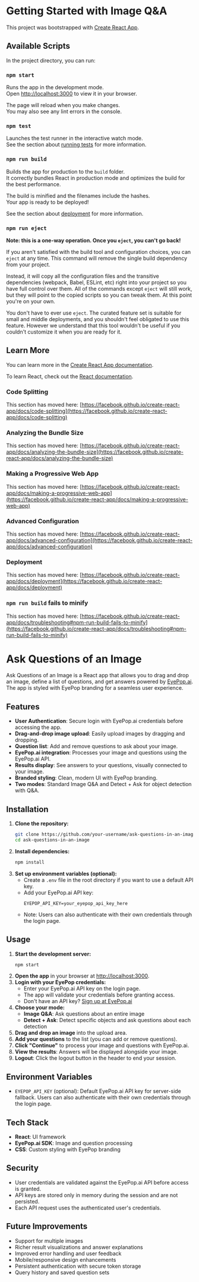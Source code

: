 # Getting Started with Image Q&A

This project was bootstrapped with [Create React App](https://github.com/facebook/create-react-app).

## Available Scripts

In the project directory, you can run:

### `npm start`

Runs the app in the development mode.\
Open [http://localhost:3000](http://localhost:3000) to view it in your browser.

The page will reload when you make changes.\
You may also see any lint errors in the console.

### `npm test`

Launches the test runner in the interactive watch mode.\
See the section about [running tests](https://facebook.github.io/create-react-app/docs/running-tests) for more information.

### `npm run build`

Builds the app for production to the `build` folder.\
It correctly bundles React in production mode and optimizes the build for the best performance.

The build is minified and the filenames include the hashes.\
Your app is ready to be deployed!

See the section about [deployment](https://facebook.github.io/create-react-app/docs/deployment) for more information.

### `npm run eject`

**Note: this is a one-way operation. Once you `eject`, you can't go back!**

If you aren't satisfied with the build tool and configuration choices, you can `eject` at any time. This command will remove the single build dependency from your project.

Instead, it will copy all the configuration files and the transitive dependencies (webpack, Babel, ESLint, etc) right into your project so you have full control over them. All of the commands except `eject` will still work, but they will point to the copied scripts so you can tweak them. At this point you're on your own.

You don't have to ever use `eject`. The curated feature set is suitable for small and middle deployments, and you shouldn't feel obligated to use this feature. However we understand that this tool wouldn't be useful if you couldn't customize it when you are ready for it.

## Learn More

You can learn more in the [Create React App documentation](https://facebook.github.io/create-react-app/docs/getting-started).

To learn React, check out the [React documentation](https://reactjs.org/).

### Code Splitting

This section has moved here: [https://facebook.github.io/create-react-app/docs/code-splitting](https://facebook.github.io/create-react-app/docs/code-splitting)

### Analyzing the Bundle Size

This section has moved here: [https://facebook.github.io/create-react-app/docs/analyzing-the-bundle-size](https://facebook.github.io/create-react-app/docs/analyzing-the-bundle-size)

### Making a Progressive Web App

This section has moved here: [https://facebook.github.io/create-react-app/docs/making-a-progressive-web-app](https://facebook.github.io/create-react-app/docs/making-a-progressive-web-app)

### Advanced Configuration

This section has moved here: [https://facebook.github.io/create-react-app/docs/advanced-configuration](https://facebook.github.io/create-react-app/docs/advanced-configuration)

### Deployment

This section has moved here: [https://facebook.github.io/create-react-app/docs/deployment](https://facebook.github.io/create-react-app/docs/deployment)

### `npm run build` fails to minify

This section has moved here: [https://facebook.github.io/create-react-app/docs/troubleshooting#npm-run-build-fails-to-minify](https://facebook.github.io/create-react-app/docs/troubleshooting#npm-run-build-fails-to-minify)

# Ask Questions of an Image

Ask Questions of an Image is a React app that allows you to drag and drop an image, define a list of questions, and get answers powered by [EyePop.ai](https://eyepop.ai). The app is styled with EyePop branding for a seamless user experience.

## Features
- **User Authentication**: Secure login with EyePop.ai credentials before accessing the app.
- **Drag-and-drop image upload**: Easily upload images by dragging and dropping.
- **Question list**: Add and remove questions to ask about your image.
- **EyePop.ai integration**: Processes your image and questions using the EyePop.ai API.
- **Results display**: See answers to your questions, visually connected to your image.
- **Branded styling**: Clean, modern UI with EyePop branding.
- **Two modes**: Standard Image Q&A and Detect + Ask for object detection with Q&A.

## Installation
1. **Clone the repository:**
   ```bash
   git clone https://github.com/your-username/ask-questions-in-an-image.git
   cd ask-questions-in-an-image
   ```
2. **Install dependencies:**
   ```bash
   npm install
   ```
3. **Set up environment variables (optional):**
   - Create a `.env` file in the root directory if you want to use a default API key.
   - Add your EyePop.ai API key:
     ```
     EYEPOP_API_KEY=your_eyepop_api_key_here
     ```
   - Note: Users can also authenticate with their own credentials through the login page.

## Usage
1. **Start the development server:**
   ```bash
   npm start
   ```
2. **Open the app** in your browser at [http://localhost:3000](http://localhost:3000).
3. **Login with your EyePop credentials:**
   - Enter your EyePop.ai API key on the login page.
   - The app will validate your credentials before granting access.
   - Don't have an API key? [Sign up at EyePop.ai](https://dashboard.eyepop.ai)
4. **Choose your mode:**
   - **Image Q&A**: Ask questions about an entire image
   - **Detect + Ask**: Detect specific objects and ask questions about each detection
5. **Drag and drop an image** into the upload area.
6. **Add your questions** to the list (you can add or remove questions).
7. **Click "Continue"** to process your image and questions with EyePop.ai.
8. **View the results**: Answers will be displayed alongside your image.
9. **Logout**: Click the logout button in the header to end your session.

## Environment Variables
- `EYEPOP_API_KEY` (optional): Default EyePop.ai API key for server-side fallback. Users can also authenticate with their own credentials through the login page.

## Tech Stack
- **React**: UI framework
- **EyePop.ai SDK**: Image and question processing
- **CSS**: Custom styling with EyePop branding

## Security
- User credentials are validated against the EyePop.ai API before access is granted.
- API keys are stored only in memory during the session and are not persisted.
- Each API request uses the authenticated user's credentials.

## Future Improvements
- Support for multiple images
- Richer result visualizations and answer explanations
- Improved error handling and user feedback
- Mobile/responsive design enhancements
- Persistent authentication with secure token storage
- Query history and saved question sets